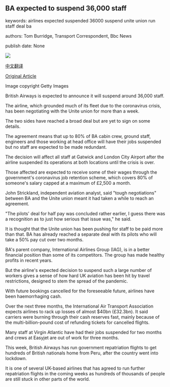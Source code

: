 ## BA expected to suspend 36,000 staff

keywords: airlines expected suspended 36000 suspend unite union run staff deal ba

authors: Tom Burridge, Transport Correspondent, Bbc News

publish date: None

![](https://ichef.bbci.co.uk/news/1024/branded_news/2D0B/production/_111513511_gettyimages-1215941401.jpg)

[中文翻译](BA%20expected%20to%20suspend%2036%2C000%20staff_zh.md)

[Original Article](https://www.bbc.com/news/business-52130021)

Image copyright Getty Images

British Airways is expected to announce it will suspend around 36,000 staff.

The airline, which grounded much of its fleet due to the coronavirus crisis, has been negotiating with the Unite union for more than a week.

The two sides have reached a broad deal but are yet to sign on some details.

The agreement means that up to 80% of BA cabin crew, ground staff, engineers and those working at head office will have their jobs suspended but no staff are expected to be made redundant.

The decision will affect all staff at Gatwick and London City Airport after the airline suspended its operations at both locations until the crisis is over.

Those affected are expected to receive some of their wages through the government's coronavirus job retention scheme, which covers 80% of someone's salary capped at a maximum of £2,500 a month.

John Strickland, independent aviation analyst, said "tough negotiations" between BA and the Unite union meant it had taken a while to reach an agreement.

"The pilots' deal for half pay was concluded rather earlier, I guess there was a recognition as to just how serious that issue was," he said.

It is thought that the Unite union has been pushing for staff to be paid more than that. BA has already reached a separate deal with its pilots who will take a 50% pay cut over two months.

BA's parent company, International Airlines Group (IAG), is in a better financial position than some of its competitors. The group has made healthy profits in recent years.

But the airline's expected decision to suspend such a large number of workers gives a sense of how hard UK aviation has been hit by travel restrictions, designed to stem the spread of the pandemic.

With future bookings cancelled for the foreseeable future, airlines have been haemorrhaging cash.

Over the next three months, the International Air Transport Association expects airlines to rack up losses of almost $40bn (£32.3bn). It said carriers were burning through their cash reserves fast, mainly because of the multi-billion-pound cost of refunding tickets for cancelled flights.

Many staff at Virgin Atlantic have had their jobs suspended for two months and crews at Easyjet are out of work for three months.

This week, British Airways has run government repatriation flights to get hundreds of British nationals home from Peru, after the country went into lockdown.

It is one of several UK-based airlines that has agreed to run further repatriation flights in the coming weeks as hundreds of thousands of people are still stuck in other parts of the world.